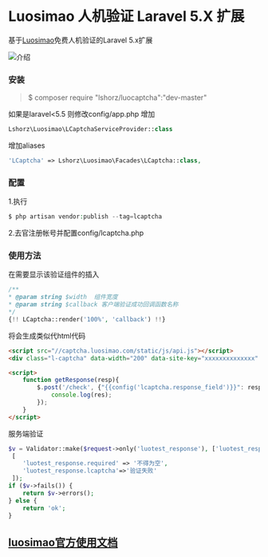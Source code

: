 # Luosimao 人机验证 Laravel 5.X 扩展

基于[Luosimao](https://luosimao.com/)免费人机验证的Laravel 5.x扩展

![介绍](https://s.luosimao.com/images/website/captcha/screenshot.jpg)

### 安装

> $ composer require "lshorz/luocaptcha":"dev-master"

如果是laravel<5.5 则修改config/app.php
增加
```php
Lshorz\Luosimao\LCaptchaServiceProvider::class
```
增加aliases
```php
'LCaptcha' => Lshorz\Luosimao\Facades\LCaptcha::class,
```

### 配置
1.执行
```php
$ php artisan vendor:publish --tag=lcaptcha
```
2.去官注册帐号并配置config/lcaptcha.php

### 使用方法
在需要显示该验证组件的插入
```php
/**
* @param string $width  组件宽度
* @param string $callback 客户端验证成功回调函数名称
*/
{!! LCaptcha::render('100%', 'callback') !!}
```
将会生成类似代html代码
```html
<script src="//captcha.luosimao.com/static/js/api.js"></script>
<div class="l-captcha" data-width="200" data-site-key="xxxxxxxxxxxxxx" data-callback="callback"></div>

<script>
    function getResponse(resp){
        $.post('/check', {"{{config('lcaptcha.response_field')}}": resp}, function(res){
            console.log(res);
        });
    }
</script>
```

服务端验证
```php
$v = Validator::make($request->only('luotest_response'), ['luotest_response'=>'required|lcaptcha'], 
 [
    'luotest_response.required' => '不得为空',
    'luotest_response.lcaptcha'=>'验证失败'
 ]);
if ($v->fails()) {
    return $v->errors();
} else {
    return 'ok';
}
```

## [luosimao官方使用文档](https://luosimao.com/docs/api/56)









